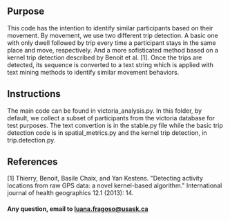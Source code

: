 ## Purpose
<p>
This code has the intention to identify similar participants based on their movement. By movement, we use two different trip detection. A basic one with only dwell followed by trip every time a participant stays in the same place and move, respectively. And a more sofisticated method based on a kernel trip detection described by Benoit et al. [1]. Once the trips are detected, its sequence is converted to a text string which is applied with text mining methods to identify similar movement behaviors.
</p>

## Instructions
<p>
The main code can be found in victoria_analysis.py. In this folder, by default, we collect a subset of participants from the victoria database for test purposes. The text convertion is in the stable.py file while the basic trip detection code is in spatial_metrics.py and the kernel trip detection, in trip.detection.py.
</p>

## References
<p>
[1] Thierry, Benoit, Basile Chaix, and Yan Kestens. "Detecting activity locations from raw GPS data: a novel kernel-based algorithm." International journal of health geographics 12.1 (2013): 14.
</p>

#### Any question, email to luana.fragoso@usask.ca
